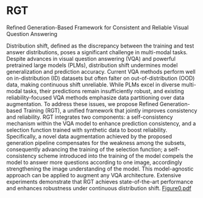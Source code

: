 # RGT
Refined Generation-Based Framework for Consistent and Reliable Visual Question Answering

Distribution shift, defined as the discrepancy between the training and test answer distributions, poses a significant challenge in multi-modal tasks. Despite advances in visual question answering (VQA) and powerful pretrained large models (PLMs), distribution shift undermines model generalization and prediction accuracy. Current VQA methods perform well on in-distribution (ID) datasets but often falter on out-of-distribution (OOD) data, making continuous shift unreliable. While PLMs excel in diverse multi-modal tasks, their predictions remain insufficiently robust, and existing reliability-focused VQA methods emphasize data partitioning over data augmentation. To address these issues, we propose Refined Generation-based Training (RGT), a unified framework that jointly improves consistency and reliability. RGT integrates two components: a self-consistency mechanism within the VQA model to enhance prediction consistency, and a selection function trained with synthetic data to boost reliability. Specifically, a novel data augmentation achieved by the proposed generation pipeline compensates for the weakness among the subsets, consequently advancing the training of the selection function; a self-consistency scheme introduced into the training of the model compels the model to answer more questions according to one image, accordingly strengthening the image understanding of the model. This model-agnostic approach can be applied to augment any VQA architecture. Extensive experiments demonstrate that RGT achieves state-of-the-art performance and enhances robustness under continuous distribution shift.
[Figure0.pdf](https://github.com/user-attachments/files/21290370/Figure0.pdf)
